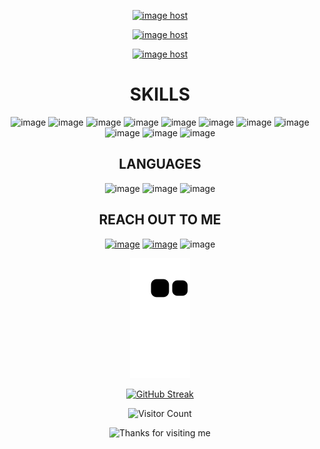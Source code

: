 
<div align="center">
  
<a href="https://imgbox.com/U3QE1mTX" target="_blank"><img src="https://images2.imgbox.com/69/21/U3QE1mTX_o.gif" alt="image host"/></a>
  
<a href="https://imgbox.com/fLhdzH0U" target="_blank"><img src="https://images2.imgbox.com/88/3a/fLhdzH0U_o.gif" alt="image host"/></a>
  
<a href="https://imgbox.com/UIVQnXhZ" target="_blank"><img src="https://images2.imgbox.com/e9/c9/UIVQnXhZ_o.gif" alt="image host"/></a>


# SKILLS
![image](https://user-images.githubusercontent.com/117115257/215229212-74d033ce-b363-4598-9d91-cc30a6ec5ab2.png)
![image](https://user-images.githubusercontent.com/117115257/215229510-bf20882d-ccb7-4931-9d2b-744ff16ebabd.png)
![image](https://user-images.githubusercontent.com/117115257/215229272-c5073ad6-6128-4243-9c50-8f6246437378.png)
![image](https://user-images.githubusercontent.com/117115257/215229391-20b21d72-0f9b-41e6-8e63-af4e7ee5b227.png)
![image](https://user-images.githubusercontent.com/117115257/215229547-4993d9b9-c3a4-4cb7-9e11-5841fab8df92.png)
![image](https://user-images.githubusercontent.com/117115257/215229591-a7568c77-7672-4419-b42f-f3042c6084be.png)
![image](https://user-images.githubusercontent.com/117115257/215230194-30dd0117-d4ae-4cf1-beaf-1c658e9423e9.png)
![image](https://user-images.githubusercontent.com/117115257/215229357-b2a5adb9-2ba2-4e4b-a59a-7c07f0c16eb1.png)
![image](https://user-images.githubusercontent.com/117115257/215229882-be5d18b0-905e-43cc-a80d-7fd407b4b9db.png)
![image](https://user-images.githubusercontent.com/117115257/215232336-90a5bb25-d710-4ee4-9502-faf86d924dec.png)
![image](https://user-images.githubusercontent.com/117115257/215232369-18556c67-8216-49e7-a419-4c62a5748dbb.png)

## LANGUAGES
![image](https://user-images.githubusercontent.com/117115257/215275583-0fcc0aa3-5e62-4a86-8e04-babc065acad1.png)
![image](https://user-images.githubusercontent.com/117115257/215275533-984afd93-2c45-4949-a9d5-4f3670987e1e.png)
![image](https://user-images.githubusercontent.com/117115257/215275550-3c3de41a-5ab1-4d54-9e65-624112d6333d.png)

  
## REACH OUT TO ME
<a href="https://www.linkedin.com/in/barandoganbas/">![image](https://user-images.githubusercontent.com/117115257/215230356-bae270fe-0902-4285-a864-1e68c2008318.png)</a>
  <a href="https://www.instagram.com/baran.the.wanderer/">![image](https://user-images.githubusercontent.com/117115257/215274344-40dd1c79-fa35-462f-bb3b-e787267b95ea.png)</a>
![image](https://user-images.githubusercontent.com/117115257/215233801-f70d7706-da8d-4a0b-96fa-7c0f60debea4.png)


  
![QA Engineer and Development](https://raw.githubusercontent.com/BaranDoganbas/BaranDoganbas/898ed650dd0d2c003626433c8d0795abafa3d981/github-contribution-grid-snake.svg)


[![GitHub Streak](http://github-readme-streak-stats.herokuapp.com?user=barandoganbas&theme=onedark&date_format=M%20j%5B%2C%20Y%5D)](https://git.io/streak-stats) <br/> 


![Visitor Count](https://profile-counter.glitch.me/barandoganbas/count.svg)


<img height="120" alt="Thanks for visiting me" width="100%" src="https://raw.githubusercontent.com/BrunnerLivio/brunnerlivio/master/images/marquee.svg" />

  </div>

